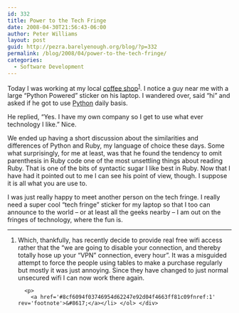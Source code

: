 ```yaml
---
id: 332
title: Power to the Tech Fringe
date: 2008-04-30T21:56:43-06:00
author: Peter Williams
layout: post
guid: http://pezra.barelyenough.org/blog/?p=332
permalink: /blog/2008/04/power-to-the-tech-fringe/
categories:
  - Software Development
---
```

Today I was working at my local [coffee shop](http://www.cariboucoffee.com/asp/locations/detailmap.asp?template=map&transaction=locMap&recordId=1202)<sup id='8cf6094f03746954d62247e92d04f4663ff81c09fnref:1'><a href='#8cf6094f03746954d62247e92d04f4663ff81c09fn:1' rel='footnote'>1</a></sup>. I notice a guy near me with a large &#8220;Python Powered&#8221; sticker on his laptop. I wandered over, said &#8220;hi&#8221; and asked if he got to use [Python](http://python.org) daily basis.

He replied, &#8220;Yes. I have my own company so I get to use what ever technology I like.&#8221; Nice.

We ended up having a short discussion about the similarities and differences of Python and Ruby, my language of choice these days. Some what surprisingly, for me at least, was that he found the tendency to omit parenthesis in Ruby code one of the most unsettling things about reading Ruby. That is one of the bits of syntactic sugar I like best in Ruby. Now that I have had it pointed out to me I can see his point of view, though. I suppose it is all what you are use to.

I was just really happy to meet another person on the tech fringe. I really need a super cool &#8220;tech fringe&#8221; sticker for my laptop so that I too can announce to the world &#8211; or at least all the geeks nearby &#8211; I am out on the fringes of technology, where the fun is.

<div class='footnotes'>
  <hr />
  
  <ol>
    <li id='8cf6094f03746954d62247e92d04f4663ff81c09fn:1'>
      <p>
        Which, thankfully, has recently decide to provide real free wifi access rather that the &#8220;we are going to disable your connection, and thereby totally hose up your &#8220;VPN&#8221; connection, every hour&#8221;. It was a misguided attempt to force the people using tables to make a purchase regularly but mostly it was just annoying. Since they have changed to just normal unsecured wifi I can now work there again.
      </p>
      
      <p>
        <a href='#8cf6094f03746954d62247e92d04f4663ff81c09fnref:1' rev='footnote'>&#8617;</a></li> </ol> </div>
